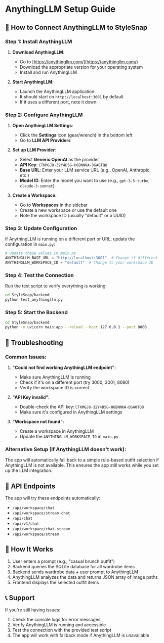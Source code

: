 # AnythingLLM Setup Guide

## 🚀 How to Connect AnythingLLM to StyleSnap

### Step 1: Install AnythingLLM

1. **Download AnythingLLM**:
   - Go to [https://anythingllm.com/](https://anythingllm.com/)
   - Download the appropriate version for your operating system
   - Install and run AnythingLLM

2. **Start AnythingLLM**:
   - Launch the AnythingLLM application
   - It should start on `http://localhost:3001` by default
   - If it uses a different port, note it down

### Step 2: Configure AnythingLLM

1. **Open AnythingLLM Settings**:
   - Click the **Settings** icon (gear/wrench) in the bottom left
   - Go to **LLM API Providers**

2. **Set up LLM Provider**:
   - Select **Generic OpenAI** as the provider
   - **API Key**: `CTKMGJ8-32Y4D5G-H6BNNKA-DGA0TQ8`
   - **Base URL**: Enter your LLM service URL (e.g., OpenAI, Anthropic, etc.)
   - **Model ID**: Enter the model you want to use (e.g., `gpt-3.5-turbo`, `claude-3-sonnet`)

3. **Create a Workspace**:
   - Go to **Workspaces** in the sidebar
   - Create a new workspace or use the default one
   - Note the workspace ID (usually "default" or a UUID)

### Step 3: Update Configuration

If AnythingLLM is running on a different port or URL, update the configuration in `main.py`:

```python
# Update these values in main.py
ANYTHINGLLM_BASE_URL = "http://localhost:3001"  # Change if different
ANYTHINGLLM_WORKSPACE_ID = "default"  # Change to your workspace ID
```

### Step 4: Test the Connection

Run the test script to verify everything is working:

```bash
cd StyleSnap/backend
python test_anythingllm.py
```

### Step 5: Start the Backend

```bash
cd StyleSnap/backend
python -m uvicorn main:app --reload --host 127.0.0.1 --port 8000
```

## 🔧 Troubleshooting

### Common Issues:

1. **"Could not find working AnythingLLM endpoint"**:
   - Make sure AnythingLLM is running
   - Check if it's on a different port (try 3000, 3001, 8080)
   - Verify the workspace ID is correct

2. **"API Key invalid"**:
   - Double-check the API key: `CTKMGJ8-32Y4D5G-H6BNNKA-DGA0TQ8`
   - Make sure it's configured in AnythingLLM settings

3. **"Workspace not found"**:
   - Create a workspace in AnythingLLM
   - Update the `ANYTHINGLLM_WORKSPACE_ID` in `main.py`

### Alternative Setup (If AnythingLLM doesn't work):

The app will automatically fall back to a simple rule-based outfit selection if AnythingLLM is not available. This ensures the app still works while you set up the LLM integration.

## 📝 API Endpoints

The app will try these endpoints automatically:
- `/api/workspace/chat`
- `/api/workspace/stream-chat`
- `/api/chat`
- `/api/v1/chat`
- `/api/workspace/chat-stream`
- `/api/workspace/stream`

## 🎯 How It Works

1. User enters a prompt (e.g., "casual brunch outfit")
2. Backend queries the SQLite database for all wardrobe items
3. Backend sends wardrobe data + user prompt to AnythingLLM
4. AnythingLLM analyzes the data and returns JSON array of image paths
5. Frontend displays the selected outfit items

## 📞 Support

If you're still having issues:
1. Check the console logs for error messages
2. Verify AnythingLLM is running and accessible
3. Test the connection with the provided test script
4. The app will work with fallback mode if AnythingLLM is unavailable
